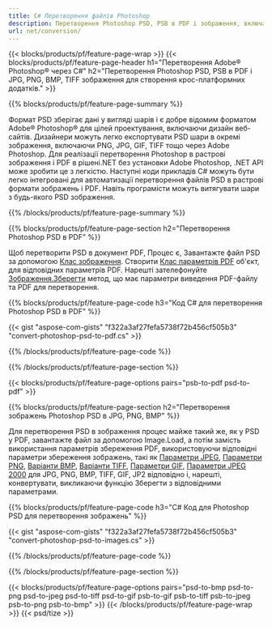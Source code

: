 ```yaml
---
title: C# Перетворення файлів Photoshop
description: Перетворення Photoshop PSD, PSB в PDF і зображення, включаючи BMP, JPG, PNG, TIFF з кількома рядками коду C# через бібліотеку.NET.
url: net/conversion/
---
```


{{< blocks/products/pf/feature-page-wrap >}}
{{< blocks/products/pf/feature-page-header h1="Перетворення Adobe® Photoshop® через C#" h2="Перетворення Photoshop PSD, PSB в PDF і JPG, PNG, BMP, TIFF зображення для створення крос-платформних додатків." >}}

{{% blocks/products/pf/feature-page-summary %}}

Формат PSD зберігає дані у вигляді шарів і є добре відомим форматом Adobe® Photoshop® для цілей проектування, включаючи дизайн веб-сайтів. Дизайнери можуть легко експортувати PSD шари в окремі зображення, включаючи PNG, JPG, GIF, TIFF тощо через Adobe Photoshop. Для реалізації перетворення Photoshop в растрові зображення і PDF в рішені.NET без установки Adobe Photoshop, .NET API може зробити це з легкістю. Наступні коди прикладів C# можуть бути легко інтегровані для автоматизації перетворення файлів PSD в растрові формати зображень і PDF. Навіть програмісти можуть витягувати шари з будь-якого PSD зображення.


{{% /blocks/products/pf/feature-page-summary %}}

{{% blocks/products/pf/feature-page-section h2="Перетворення Photoshop PSD в PDF" %}}

Щоб перетворити PSD в документ PDF, Процес є, Завантажте файл PSD за допомогою [Клас зображення](https://apireference.aspose.com/net/psd/aspose.psd/image). Створити [Клас параметрів PDF](https://apireference.aspose.com/net/psd/aspose.psd.imageoptions/pdfoptions) об'єкт, для відповідних параметрів PDF. Нарешті зателефонуйте [Зображення.Зберегти](https://apireference.aspose.com/net/psd/aspose.psd.image/save/methods/3) метод, що має параметри виведення PDF-файлу та PDF для перетворення.

{{% blocks/products/pf/feature-page-code h3="Код C# для перетворення Photoshop PSD в PDF" %}}

{{< gist "aspose-com-gists" "f322a3af27fefa5738f72b456cf505b3" "convert-photoshop-psd-to-pdf.cs" >}}

{{% /blocks/products/pf/feature-page-code %}}

{{% /blocks/products/pf/feature-page-section %}}

{{< blocks/products/pf/feature-page-options pairs="psb-to-pdf psd-to-pdf" >}}

{{% blocks/products/pf/feature-page-section h2="Перетворення зображень Photoshop PSD в JPG, PNG, BMP" %}}

Для перетворення PSD в зображення процес майже такий же, як у PSD у PDF, завантажте файл за допомогою Image.Load, а потім замість використання параметрів збереження PDF, використовуючи відповідні параметри збереження зображень, такі як [Параметри JPEG](https://apireference.aspose.com/net/psd/aspose.psd.imageoptions/jpegoptions), [Параметри PNG](https://apireference.aspose.com/net/psd/aspose.psd.imageoptions/pngoptions),  [Варіанти BMP](https://apireference.aspose.com/net/psd/aspose.psd.imageoptions/bmpoptions), [Варіанти TIFF](https://apireference.aspose.com/net/psd/aspose.psd.imageoptions/tiffoptions),  [Параметри GIF](https://apireference.aspose.com/net/psd/aspose.psd.imageoptions/gifoptions), [Параметри JPEG 2000](https://apireference.aspose.com/net/psd/aspose.psd.imageoptions/jpeg2000options) для JPG, PNG, BMP, TIFF, GIF, JP2 відповідно і, нарешті, конвертувати, викликаючи функцію Зберегти з відповідними параметрами.


{{% blocks/products/pf/feature-page-code h3="C# Код для Photoshop PSD для перетворення зображень" %}}

{{< gist "aspose-com-gists" "f322a3af27fefa5738f72b456cf505b3" "convert-photoshop-psd-to-images.cs" >}}

{{% /blocks/products/pf/feature-page-code %}}

{{% /blocks/products/pf/feature-page-section %}}

{{< blocks/products/pf/feature-page-options pairs="psd-to-bmp psd-to-png psd-to-jpeg psd-to-tiff psd-to-gif psb-to-gif psb-to-tiff psb-to-jpeg psb-to-png psb-to-bmp" >}}
{{< /blocks/products/pf/feature-page-wrap >}}
{{< psd/tize >}}
